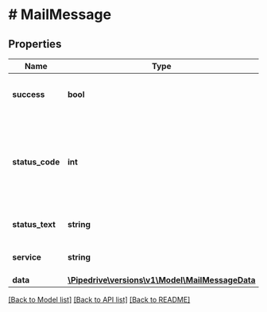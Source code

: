 # # MailMessage

## Properties

Name | Type | Description | Notes
------------ | ------------- | ------------- | -------------
**success** | **bool** | If the response is successful or not | [optional]
**status_code** | **int** | The email service specific status code and it is returned through the response body. | [optional]
**status_text** | **string** | The status text of the response. | [optional]
**service** | **string** | The service name of the response. | [optional]
**data** | [**\Pipedrive\versions\v1\Model\MailMessageData**](MailMessageData.md) |  | [optional]

[[Back to Model list]](../README.md#documentation-for-models) [[Back to API list]](../README.md#documentation-for-api-endpoints) [[Back to README]](../README.md)
